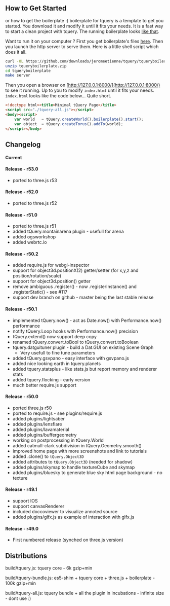 ## How to Get Started

or how to get the boilerplate :)
boilerplate for tquery is a template to get you started. You download it and
modify it until it fits your needs. It is a fast way to start a
clean project with tquery.
The running boilerplate looks [like that](http://jeromeetienne.github.com/tqueryboilerplate/).

Want to run it on your computer ?
First you get boilerplate's files
[here](https://github.com/downloads/jeromeetienne/tquery/tqueryboilerplate.zip).
Then you launch the http server to serve them. Here is a little shell script which does it all.

```bash
curl -OL https://github.com/downloads/jeromeetienne/tquery/tqueryboilerplate.zip
unzip tqueryboilerplate.zip
cd tqueryboilerplate
make server
```

Then you open a browser on [http://127.0.0.1:8000/](http://127.0.0.1:8000/) to
see it running. Up to you to modify ```index.html``` until it fits your needs. ```index.html```
looks like the code below... Quite short.

```html
<!doctype html><title>Minimal tQuery Page</title>
<script src="./tquery-all.js"></script>
<body><script>
    var world   = tQuery.createWorld().boilerplate().start();
    var object  = tQuery.createTorus().addTo(world);
</script></body>
```

## Changelog


#### Current

#### Release - r53.0
* ported to three.js r53

#### Release - r52.0
* ported to three.js r52

#### Release - r51.0
* ported to three.js r51
* added tQuery.montainarena plugin - usefull for arena
* added ogsworkshop
* added webrtc.io

#### Release - r50.2

* added require.js for webgl-inspector
* support for object3d.positionX(2) getter/setter (for x,y,z and position/rotation/scale)
* support for object3d.position() getter
* remove ambiguous .register() - now .registerInstance() and .registerStatic() - see #117
* support dev branch on github - master being the last stable release

#### Release - r50.1

* implemented tQuery.now() - act as Date.now() with Performance.now() performance
* notify tQuery.Loop hooks with Performance.now() precision
* tQuery.extend() now support deep copy
* renamed tQuery.convert.toBool to tQuery.convert.toBoolean
* tquery.datguituner plugin - build a Dat.GUI on existing Scene Graph
  * Very usefull to fine tune parameters
* added tQuery.gsvpano - easy interface with gsvpano.js
* added nice looking earth in tquery.planets 
* added tquery.statsplus - like stats.js but report memory and renderer stats
* added tquery.flocking - early version
* much better require.js support

#### Release - r50.0

* ported three.js r50
* ported to require.js - see plugins/require.js
* added plugins/lightsaber
* added plugins/lensflare
* added plugins/lavamaterial
* added plugins/buffergeometry
* working on postprocessing in tQuery.World
* added catmull-clark subdivision in tQuery.Geometry.smooth()
* improved home page with more screenshots and link to tutorials
* added .clone() to ```tQuery.Object3D```
* added attributes to ```tQuery.Object3D``` (needed for shadow)
* added plugins/skymap to handle textureCube and skymap
* added plugins/bluesky to generate blue sky html page background - no texture

#### Release - r49.1

* support IOS
* support canvasRenderer 
* included doccoviewer to visualize annoted source
* added plugins/glfx.js as example of interaction with glfx.js

#### Release - r49.0

* First numbered release (synched on three.js version)

## Distributions

build/tquery.js: tquery core - 6k gzip+min

build/tquery-bundle.js: es5-shim + tquery core + three.js + boilerplate - 100k gzip+min

build/tquery-all.js: tquery bundle + all the plugin in incubations - infinite size - dont use :)

